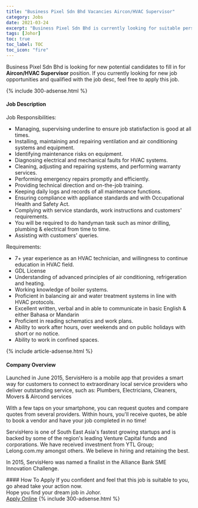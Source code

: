 ```yaml
---
title: "Business Pixel Sdn Bhd Vacancies Aircon/HVAC Supervisor" 
category: Jobs 
date: 2021-03-24 
excerpt: "Business Pixel Sdn Bhd is currently looking for suitable person to fill in the Aircon/HVAC Supervisor which based in Johor" 
tags: [Johor] 
toc: true 
toc_label: TOC 
toc_icon: "fire" 
--- 
```


<p>Business Pixel Sdn Bhd is looking for new potential candidates to fill in for <b>Aircon/HVAC Supervisor</b> position. If you currently looking for new job opportunities and qualified with the job desc, feel free to apply this job.
</p>{% include 300-adsense.html %} 
<div><div><h4>Job Description</h4></div><div><div><span><div><p>Job Responsibilities:</p><ul><li>Managing, supervising underline to ensure job statisfaction is good at all times.</li><li>Installing, maintaining and repairing ventilation and air conditioning systems and equipment.</li><li>Identifying maintenance risks on equipment.</li><li>Diagnosing electrical and mechanical faults for HVAC systems.</li><li>Cleaning, adjusting and repairing systems, and performing warranty services.</li><li>Performing emergency repairs promptly and efficiently.</li><li>Providing technical direction and on-the-job training.</li><li>Keeping daily logs and records of all maintenance functions.</li><li>Ensuring compliance with appliance standards and with Occupational Health and Safety Act.</li><li>Complying with service standards, work instructions and customers' requirements.</li><li>You will be required to do handyman task such as minor drilling, plumbing &amp; electrical from time to time.</li><li>Assisting with customers' queries.</li></ul><p>Requirements:</p><ul><li>7+ year experience as an HVAC technician, and willingness to continue education in HVAC field.</li><li>GDL License</li><li>Understanding of advanced principles of air conditioning, refrigeration and heating.</li><li>Working knowledge of boiler systems.</li><li>Proficient in balancing air and water treatment systems in line with HVAC protocols.</li><li>Excellent written, verbal and in able to communicate in basic English &amp; either Bahasa or Mandarin</li><li>Proficient in reading schematics and work plans.</li><li>Ability to work after hours, over weekends and on public holidays with short or no notice.</li><li>Ability to work in confined spaces.</li></ul></div></span></div></div></div> 
{% include article-adsense.html %} 
<div><div><h4>Company Overview</h4></div><div><div><span><div><p>Launched in June 2015, ServisHero is a mobile app that provides a smart way for customers to connect to extraordinary local service providers who deliver outstanding service, such as: Plumbers, Electricians, Cleaners, Movers &amp; Aircond services</p><p>With a few taps on your smartphone, you can request quotes and compare quotes from several providers. Within hours, you'll receive quotes, be able to book a vendor and have your job completed in no time!</p><p>ServisHero is one of South East Asia's fastest growing startups and is backed by some of the region's leading Venture Capital funds and corporations.&#160;We have received investment from YTL Group; Lelong.com.my amongst others.&#160;We believe in hiring and retaining the best.&#160;</p><p>In 2015, ServisHero was named a finalist in the Alliance Bank SME Innovation Challenge.&#160;</p></div></span></div></div></div> 
#### How To Apply 
If you confident and feel that this job is suitable to you, go ahead take your action now. <br/> 
Hope you find your dream job in Johor. <br/> 
<a href="https://www.jobstreet.com.my/en/job/aircon-hvac-supervisor-4515462?jobId=jobstreet-my-job-4515462&" class="btn btn--info" target="_blank" rel="nofollow noopenner">Apply Online</a> 
{% include 300-adsense.html %} 